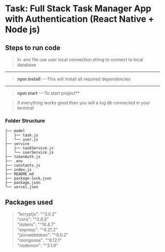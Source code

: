 # Task: Full Stack Task Manager App with Authentication (React Native + Node js)

## Steps to run code

> In .env file use user local connection string to connect to local database

---

> **npm install** ---This will install all required dependencies

---

> **npm start** ---To start project\*\*

> if everything works good then you will a log
> db connected in your terminal

### Folder Structure

```
├── model
│   ├── task.js
│   └── user.js
├── service
│   ├── taskService.js
│   └── userService.js
├── tokenAuth.js
├── .env
├── constants.js
├── index.js
├── README.md
├── package-lock.json
├── package.json
└── vercel.json
```

## Packages used

> "bcryptjs": "^3.0.2"  
> "cors": "^2.8.5"  
> "dotenv": "^16.4.7"  
> "express": "^4.21.2"  
> "jsonwebtoken": "^9.0.2"  
> "mongoose": "^8.12.1"  
> "nodemon": "^3.1.9"
